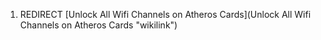 1.  REDIRECT [Unlock All Wifi Channels on Atheros
    Cards](Unlock All Wifi Channels on Atheros Cards "wikilink")

